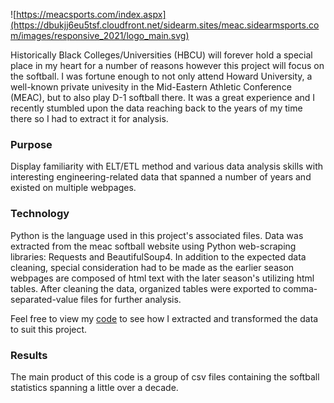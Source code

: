 ![https://meacsports.com/index.aspx](https://dbukjj6eu5tsf.cloudfront.net/sidearm.sites/meac.sidearmsports.com/images/responsive_2021/logo_main.svg)

Historically Black Colleges/Universities (HBCU) will forever hold a special place in my heart for a number of reasons however this project will focus on the softball. I was fortune enough to not only attend Howard University, a well-known private univesity in the Mid-Eastern Athletic Conference (MEAC), but to also play D-1 softball there. It was a great experience and I recently stumbled upon the data reaching back to the years of my time there so I had to extract it for analysis.

### Purpose
Display familiarity with ELT/ETL method and various data analysis skills with interesting engineering-related data that spanned a number of years and existed on multiple webpages.

### Technology
Python is the language used in this project's associated files. Data was extracted from the meac softball website using Python web-scraping libraries: Requests and BeautifulSoup4. In addition to the expected data cleaning, special consideration had to be made as the earlier season webpages are composed of html text with the later season's utilizing html tables. After cleaning the data, organized tables were exported to comma-separated-value files for further analysis.

Feel free to view my [code](meac-sb-create-csv.py) to see how I extracted and transformed the data to suit this project.

### Results
The main product of this code is a group of csv files containing the softball statistics spanning a little over a decade. 

